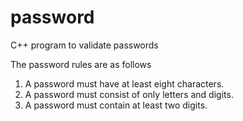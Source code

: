 # password
C++ program to validate passwords


The password rules are as follows

1. A password must have at least eight characters.
2. A password must consist of only letters and digits.
3. A password must contain at least two digits.

